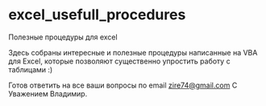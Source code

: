 # excel_usefull_procedures
Полезные процедуры для excel

Здесь собраны интересные и полезные процедуры написанные на VBA для Excel, которые позволяют существенно упростить работу с таблицами :)

Готов ответить на все ваши вопросы по email zire74@gmail.com
С Уважением Владимир.
